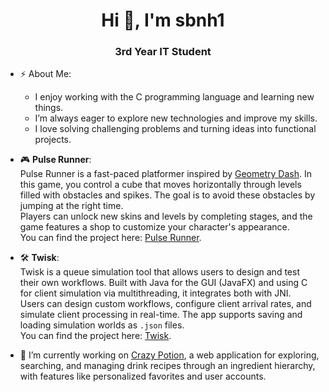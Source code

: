<h1 align="center">Hi 👋, I'm sbnh1</h1>
<h3 align="center">3rd Year IT Student</h3>

- ⚡ About Me:  
  - I enjoy working with the C programming language and learning new things.  
  - I’m always eager to explore new technologies and improve my skills.  
  - I love solving challenging problems and turning ideas into functional projects.  

- 🎮 **Pulse Runner**:  
  Pulse Runner is a fast-paced platformer inspired by [Geometry Dash](https://en.wikipedia.org/wiki/Geometry_Dash). In this game, you control a cube that moves horizontally through levels filled with obstacles and spikes. The goal is to avoid these obstacles by jumping at the right time.  
  Players can unlock new skins and levels by completing stages, and the game features a shop to customize your character's appearance.  
  You can find the project here: [Pulse Runner](https://github.com/sbnh1/pulse-runner).

- 🛠️ **Twisk**:  
  Twisk is a queue simulation tool that allows users to design and test their own workflows. Built with Java for the GUI (JavaFX) and using C for client simulation via multithreading, it integrates both with JNI.  
  Users can design custom workflows, configure client arrival rates, and simulate client processing in real-time. The app supports saving and loading simulation worlds as `.json` files.  
  You can find the project here: [Twisk](https://github.com/sbnh1/Twisk).

- 🔭 I’m currently working on [Crazy Potion](https://github.com/sbnh1/crazy_potion), a web application for exploring, searching, and managing drink recipes through an ingredient hierarchy, with features like personalized favorites and user accounts.





<!---
- 👋 Hi, I’m @sbnh1
- 👀 I’m interested in ...
- 🌱 I’m currently learning ...
- 💞️ I’m looking to collaborate on ...
- 📫 How to reach me ...
- 😄 Pronouns: ...
- ⚡ Fun fact: ...

<!---
sbnh1/sbnh1 is a ✨ special ✨ repository because its `README.md` (this file) appears on your GitHub profile.
You can click the Preview link to take a look at your changes.
--->
